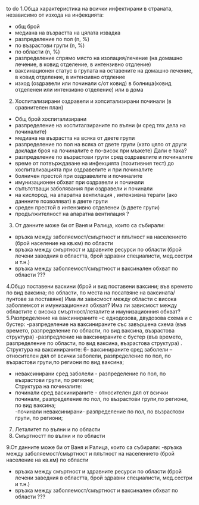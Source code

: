 to do 
1.Обща характеристика на всички инфектирани в страната, независимо от изхода на инфекцията:
- общ брой 
- медиана на възрастта на цялата извадка
- разпределение по пол (n, %)
- по възрастови групи (n, %)
- по области (n, %)
- разпределение спрямо място на изолация/лечение (на домашно лечение,  в ковид отделение, в интензивно отдление)
- ваксинационен статус в групата на оставените на домашно лечение,  в ковид отделение, в интензивно отдление
- изход (оздравели  или починали с/от ковид)   в болница(ковид отделенеи или интензивно отделение) или в дома 

2. Хоспитализирани оздравели и хопситализирани починали (в сравнителен план)
- Общ брой хоспитализирани  
- разпределение на хоспиталзираните по вълни (и сред тях дела на починалите) 
- медиана на възрастта на всяка от двете  групи
- разпределение по пол на всяка от двете  групи (като цяло от други доклади броя на починалите е по-висок при мъжете) Дали е така?
- разпределение по възрастови групи сред оздравелите и починалите
- време от потвърждаване на инфекцията (позитивния тест) до хоспитализацията при оздравелите и при починалите
- болничен престой при оздравелите и починалите 
- имунизационен обхват при оздравели и починали
- съпътстващи заболявания при оздравели и починали 
- на кислород, на апаратна вентилация , интензивна терапи (ако даннните позволяват) в двете групи
- среден престой в интензивно отделенеи (в двете групи)
- продължителност на апаратна вентилация ?

3. От данните може би от Ваня и Ралица, които са събирали:
- връзка между заболяемост/смъртност и плътност на населението (брой население на кв.км) по области
- връзка между смъртност и здравните ресурси по области (брой лечени заведния в областта, брой здравни специалисти, мед.сестри и т.н.)
- връзка между заболяемост/смъртност и ваксинален обхват по области  ???

4.Общо поставени васкини (брой и вид поставени ваксини; във времето по вид ваксина; по области, по места на посатвяне на ваксината/пунтове за поставяне)
Има ли зависмост между области с висока заболяемсот и имунизационния обхват?
Има ли зависмост между областите с висока смъртност/леталите и имунизационния обхват?
5.Разпределение на ваксинираните –с еднодозова, двудозова схема и с бустер: 
-разпределение на ваксинираните със завършена схема  (във времето, разпределение по области, по вид ваксина, възрастова структура)
-разпредление на ваксинираните с бустер (във времето, разпределение по области, по вид ваксина, възрастова структура)
. Структура на ваксинираните:
6- ваксинираните сред заболели –относителен дял от всички заболели, разпределение по пол, по възрастови групи,по региони  по вид ваксина;  
- неваксинирани сред заболели - разпределение по пол, по възрастови групи, по региони;  
Структура на починалите:
- починали сред васкинираните - относителен дял от всички починали, разпределение по пол, по възрастови групи,по региони,  по вид ваксина;  
-починали неваксинирани- разпределение по пол, по възрастови групи, по региони;  
7. Леталитет по вълни и по области
8. Смъртностт по вълни и по области

9.От данните може би от Ваня и Ралица, които са събирали:
-връзка между заболяемост/смъртност и плътност на населението (брой население на кв.км) по области
- връзка между смъртност и здравните ресурси по области (брой лечени заведния в областта, брой здравни специалисти, мед.сестри и т.н.)
- връзка между заболяемост/смъртност и ваксинален обхват по области  ???

